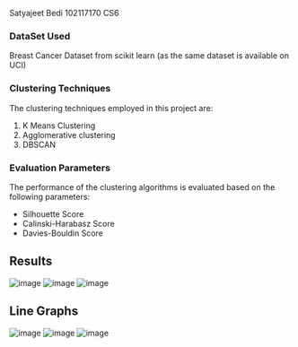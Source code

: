 
Satyajeet Bedi
102117170
CS6
### DataSet Used
Breast Cancer Dataset from scikit learn (as the same dataset is available on UCI)

### Clustering Techniques

The clustering techniques employed in this project are:

1. K Means Clustering
2. Agglomerative clustering
3. DBSCAN

### Evaluation Parameters

The performance of the clustering algorithms is evaluated based on the following parameters:

- Silhouette Score
- Calinski-Harabasz Score
- Davies-Bouldin Score

## Results
![image](https://github.com/SATYAJEETBEDI/Satyajeet_Clustering/assets/99906282/77041b3e-8b6f-452e-9505-f9a0767723c8)
![image](https://github.com/SATYAJEETBEDI/Satyajeet_Clustering/assets/99906282/cd7a432c-80d2-470f-a7f4-337e0d12a091)
![image](https://github.com/SATYAJEETBEDI/Satyajeet_Clustering/assets/99906282/f2bcfa63-8c2f-4f68-821c-77e511986d8d)


## Line Graphs

![image](https://github.com/SATYAJEETBEDI/Satyajeet_Clustering/assets/99906282/1e60b512-7578-44d1-b2d4-165768dfabdc)
![image](https://github.com/SATYAJEETBEDI/Satyajeet_Clustering/assets/99906282/2e8c404c-1e78-4b2c-96bb-02b3bd161fe6)
![image](https://github.com/SATYAJEETBEDI/Satyajeet_Clustering/assets/99906282/a78bbfca-b4aa-492c-9664-0f6f6507fac7)



